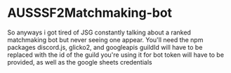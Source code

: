 # AUSSSF2Matchmaking-bot
So anyways i got tired of JSG constantly talking about a ranked matchmaking bot but never seeing one appear. 
You'll need the npm packages discord.js, glicko2, and googleapis
guildId will have to be replaced with the id of the guild you're using it for
bot token will have to be provided, as well as the google sheets credentials
